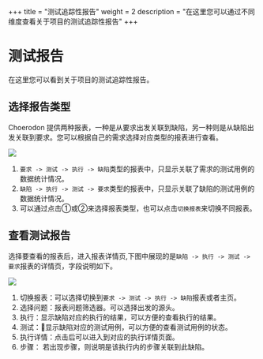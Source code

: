 +++
title = "测试追踪性报告"
weight = 2
description = "在这里您可以通过不同维度查看关于项目的测试追踪性报告"
+++

# 测试报告

在这里您可以看到关于项目的测试追踪性报告。

## 选择报告类型

Choerodon 提供两种报表，一种是从要求出发关联到缺陷，另一种则是从缺陷出发关联到要求。您可以根据自己的需求选择对应类型的报表进行查看。

![](/img/docs/user-guide/test-management/case-management/report-type.jpg)

1. `要求 -> 测试 -> 执行 -> 缺陷`类型的报表中，只显示关联了需求的测试用例的数据统计情况。
2. `缺陷 -> 执行 -> 测试 -> 要求`类型的报表中，只显示关联了缺陷的测试用例的数据统计情况。
3. 可以通过点击①或②来选择报表类型，也可以点击`切换报表`来切换不同报表。

## 查看测试报告

选择要查看的报表后，进入报表详情页,下图中展现的是`缺陷 -> 执行 -> 测试 -> 要求`报表的详情页，字段说明如下。

![](/img/docs/user-guide/test-management/case-management/bug-report.jpg)

1. 切换报表：可以选择切换到`要求 -> 测试 -> 执行 -> 缺陷`报表或者主页。
1. 选择问题：报表问题筛选器。可以选择出发的源头。
1. 执行：显示缺陷对应的执行的结果，可以方便的查看执行的结果。
1. 测试：显示缺陷对应的测试用例，可以方便的查看测试用例的状态。
1. 执行详情：点击后可以进入到对应的执行详情页面。
1. 步骤： 若出现步骤，则说明是该执行内的步骤关联到此缺陷。